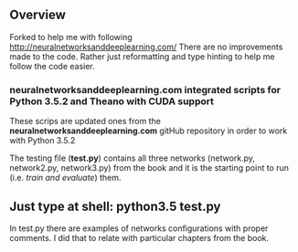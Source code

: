 ## Overview

Forked to help me with following http://neuralnetworksanddeeplearning.com/
There are no improvements made to the code. Rather just reformatting and type hinting to help me follow the code easier.

### neuralnetworksanddeeplearning.com integrated scripts for Python 3.5.2 and Theano with CUDA support

These scrips are updated ones from the **neuralnetworksanddeeplearning.com** gitHub repository in order to work with Python 3.5.2

The testing file (**test.py**) contains all three networks (network.py, network2.py, network3.py) from the book and it is the starting point to run (i.e. *train and evaluate*) them.

## Just type at shell: **python3.5 test.py**

In test.py there are examples of networks configurations with proper comments. I did that to relate with particular chapters from the book.


